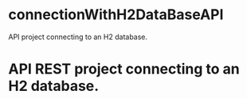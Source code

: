 # connectionWithH2DataBaseAPI
API project connecting to an H2 database.
<h1>API REST project connecting to an H2 database.</h2>
